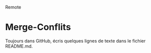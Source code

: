 Remote
# Merge-Conflits
Toujours dans GitHub, écris quelques lignes de texte dans le fichier README.md.
